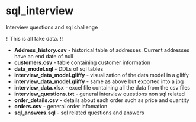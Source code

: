 # sql_interview
Interview questions and sql challenge

:bangbang: This is all fake data. :bangbang:

* **Address_history.csv** - historical table of addresses. Current addresses have an end date of null
* **customers.csv** - table containing customer information 
* **data_model.sql** - DDLs of sql tables 
* **interview_data_model.gliffy** - visualization of the data model in a gliffy
* **interview_data_model.gliffy** - same as above but exported into a jpg
* **interview_data.xlsx** - excel file containing all the data from the csv files
* **interview_questions.txt** - general interview questions non sql related
* **order_details.csv** - details about each order such as price and quantity
* **orders.csv** - general order infomation
* **sql_answers.sql** - sql related questions and answers

